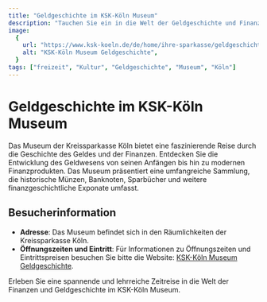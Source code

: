 ```yaml
---
title: "Geldgeschichte im KSK-Köln Museum"
description: "Tauchen Sie ein in die Welt der Geldgeschichte und Finanzen im Museum der Kreissparkasse Köln"
image:
  {
    url: "https://www.ksk-koeln.de/de/home/ihre-sparkasse/geldgeschichte/_jcr_content/opener/openerref.epimgref.jpg/1580297742221.jpg",
    alt: "KSK-Köln Museum Geldgeschichte",
  }
tags: ["freizeit", "Kultur", "Geldgeschichte", "Museum", "Köln"]
---
```


# Geldgeschichte im KSK-Köln Museum

Das Museum der Kreissparkasse Köln bietet eine faszinierende Reise durch die Geschichte des Geldes und der Finanzen. Entdecken Sie die Entwicklung des Geldwesens von seinen Anfängen bis hin zu modernen Finanzprodukten. Das Museum präsentiert eine umfangreiche Sammlung, die historische Münzen, Banknoten, Sparbücher und weitere finanzgeschichtliche Exponate umfasst.

## Besucherinformation

- **Adresse**: Das Museum befindet sich in den Räumlichkeiten der Kreissparkasse Köln.
- **Öffnungszeiten und Eintritt**: Für Informationen zu Öffnungszeiten und Eintrittspreisen besuchen Sie bitte die Website: [KSK-Köln Museum Geldgeschichte](https://www.ksk-koeln.de/de/home/ihre-sparkasse/geldgeschichte.html).

Erleben Sie eine spannende und lehrreiche Zeitreise in die Welt der Finanzen und Geldgeschichte im KSK-Köln Museum.

